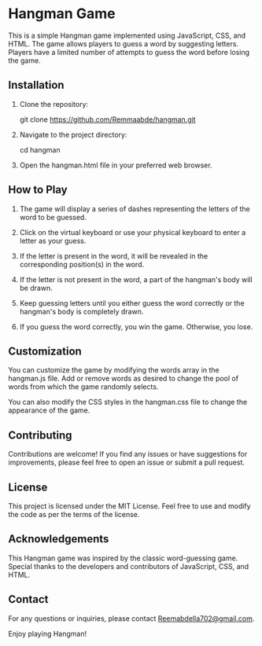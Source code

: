 # Hangman Game

This is a simple Hangman game implemented using JavaScript, CSS, and HTML. The game allows players to guess a word by suggesting letters. Players have a limited number of attempts to guess the word before losing the game.

## Installation

1. Clone the repository:

   
   git clone https://github.com/Remmaabde/hangman.git
   

2. Navigate to the project directory:

   
   cd hangman
   

3. Open the hangman.html file in your preferred web browser.

## How to Play

1. The game will display a series of dashes representing the letters of the word to be guessed.

2. Click on the virtual keyboard or use your physical keyboard to enter a letter as your guess.

3. If the letter is present in the word, it will be revealed in the corresponding position(s) in the word.

4. If the letter is not present in the word, a part of the hangman's body will be drawn.

5. Keep guessing letters until you either guess the word correctly or the hangman's body is completely drawn.

6. If you guess the word correctly, you win the game. Otherwise, you lose.

## Customization

You can customize the game by modifying the words array in the hangman.js file. Add or remove words as desired to change the pool of words from which the game randomly selects.

You can also modify the CSS styles in the hangman.css file to change the appearance of the game.

## Contributing

Contributions are welcome! If you find any issues or have suggestions for improvements, please feel free to open an issue or submit a pull request.

## License

This project is licensed under the MIT License. Feel free to use and modify the code as per the terms of the license.

## Acknowledgements

This Hangman game was inspired by the classic word-guessing game. Special thanks to the developers and contributors of JavaScript, CSS, and HTML.

## Contact

For any questions or inquiries, please contact Reemabdella702@gmail.com.

Enjoy playing Hangman!